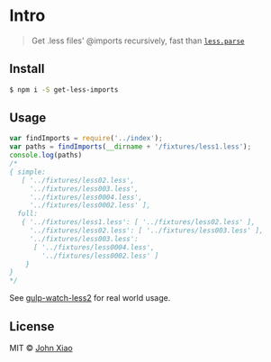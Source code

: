 # Intro
> Get .less files' @imports recursively, fast than [`less.parse`][less-url]

## Install

```sh
$ npm i -S get-less-imports
```


## Usage

```js
var findImports = require('../index');
var paths = findImports(__dirname + '/fixtures/less1.less');
console.log(paths)
/*
{ simple:
   [ '../fixtures/less02.less',
     '../fixtures/less003.less',
     '../fixtures/less0004.less',
     '../fixtures/less0002.less' ],
  full:
   { '../fixtures/less1.less': [ '../fixtures/less02.less' ],
     '../fixtures/less02.less': [ '../fixtures/less003.less' ],
     '../fixtures/less003.less':
      [ '../fixtures/less0004.less',
        '../fixtures/less0002.less' ] 
    } 
}
*/
```

See [gulp-watch-less2][url-github-gulp-watch-less2] for real world usage.

## License

MIT &copy; [John Xiao][profile-url]  


[profile-url]: https://github.com/bammoo
[less-url]: https://github.com/less/less.js
[url-github-gulp-watch-less2]: https://github.com/bammoo/gulp-watch-less2